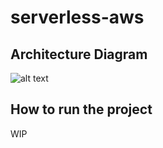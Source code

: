 # serverless-aws

## Architecture Diagram
![alt text](https://i.imgur.com/rTIztBa.png)

## How to run the project
WIP
